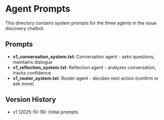 # Agent Prompts

This directory contains system prompts for the three agents in the issue discovery chatbot.

## Prompts

- **v1_conversation_system.txt**: Conversation agent - asks questions, maintains dialogue
- **v1_reflection_system.txt**: Reflection agent - analyzes conversation, tracks confidence
- **v1_router_system.txt**: Router agent - decides next action (confirm or ask more)

## Version History

- v1 (2025-10-16): Initial prompts

